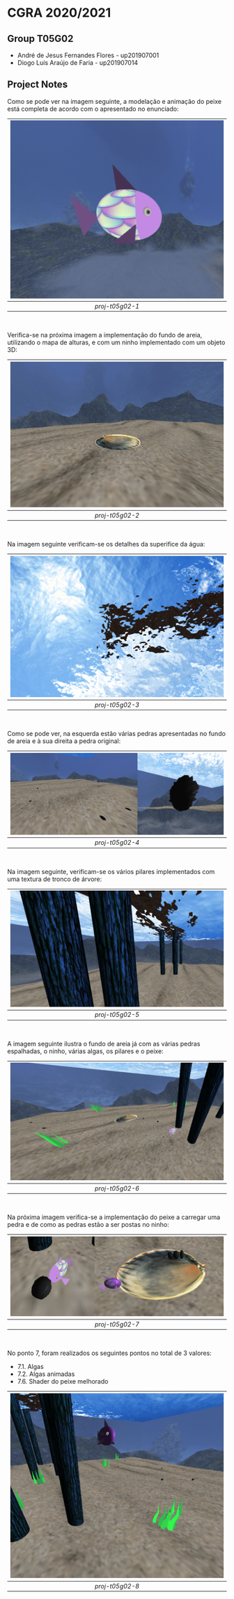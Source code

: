 # CGRA 2020/2021

## Group T05G02

- André de Jesus Fernandes Flores - up201907001
- Diogo Luís Araújo de Faria - up201907014

## Project Notes

Como se pode ver na imagem seguinte, a modelação e animação do peixe está completa de acordo com o apresentado no enunciado:

| ![](screenshots/proj-t05g02-1.png) | 
|:--:| 
| *proj-t05g02-1* |

&nbsp;

Verifica-se na próxima imagem a implementação do fundo de areia, utilizando o mapa de alturas, e com um ninho implementado com um objeto 3D:

| ![](screenshots/proj-t05g02-2.png) | 
|:--:| 
| *proj-t05g02-2* |

&nbsp;

Na imagem seguinte verificam-se os detalhes da superifice da água:

| ![](screenshots/proj-t05g02-3.png) | 
|:--:| 
| *proj-t05g02-3* |

&nbsp;

Como se pode ver, na esquerda estão várias pedras apresentadas no fundo de areia e à sua direita a pedra original:

| ![](screenshots/proj-t05g02-4.png) | 
|:--:| 
| *proj-t05g02-4* |

&nbsp;

Na imagem seguinte, verificam-se os vários pilares implementados com uma textura de tronco de árvore:

| ![](screenshots/proj-t05g02-5.png) | 
|:--:| 
| *proj-t05g02-5* |

&nbsp;

A imagem seguinte ilustra o fundo de areia já com as várias pedras espalhadas, o ninho, várias algas, os pilares e o peixe:

| ![](screenshots/proj-t05g02-6.png) | 
|:--:| 
| *proj-t05g02-6* |

&nbsp;

Na próxima imagem verifica-se a implementação do peixe a carregar uma pedra e de como as pedras estão a ser postas no ninho:

| ![](screenshots/proj-t05g02-7.png) | 
|:--:| 
| *proj-t05g02-7* |

&nbsp;

No ponto 7, foram realizados os seguintes pontos no total de 3 valores:
- 7.1. Algas
- 7.2. Algas animadas
- 7.6. Shader do peixe melhorado

| ![](screenshots/proj-t05g02-8.png) | 
|:--:| 
| *proj-t05g02-8* |

